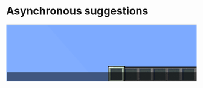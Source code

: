 # Asynchronous suggestions

![Asynchronous suggestions example showing a command which populates suggestions after 5 seconds](./images/asyncsuggestions.gif)